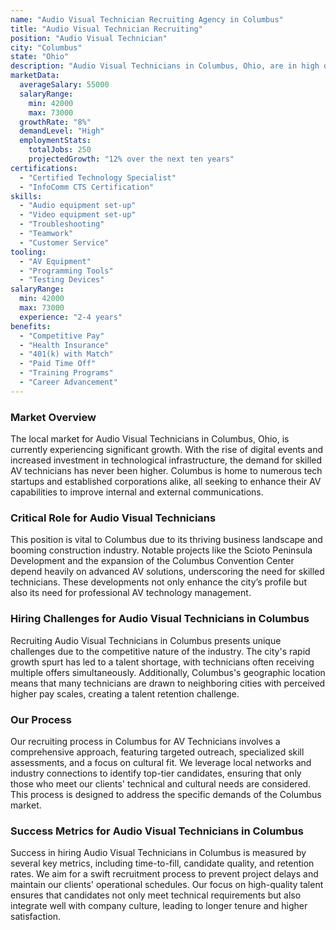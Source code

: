 ```yaml
---
name: "Audio Visual Technician Recruiting Agency in Columbus"
title: "Audio Visual Technician Recruiting"
position: "Audio Visual Technician"
city: "Columbus"
state: "Ohio"
description: "Audio Visual Technicians in Columbus, Ohio, are in high demand, responsible for setting up, operating, and troubleshooting multimedia equipment."
marketData:
  averageSalary: 55000
  salaryRange:
    min: 42000
    max: 73000
  growthRate: "8%"
  demandLevel: "High"
  employmentStats:
    totalJobs: 250
    projectedGrowth: "12% over the next ten years"
certifications:
  - "Certified Technology Specialist"
  - "InfoComm CTS Certification"
skills:
  - "Audio equipment set-up"
  - "Video equipment set-up"
  - "Troubleshooting"
  - "Teamwork"
  - "Customer Service"
tooling:
  - "AV Equipment"
  - "Programming Tools"
  - "Testing Devices"
salaryRange:
  min: 42000
  max: 73000
  experience: "2-4 years"
benefits:
  - "Competitive Pay"
  - "Health Insurance"
  - "401(k) with Match"
  - "Paid Time Off"
  - "Training Programs"
  - "Career Advancement"
---
```


### Market Overview
The local market for Audio Visual Technicians in Columbus, Ohio, is currently experiencing significant growth. With the rise of digital events and increased investment in technological infrastructure, the demand for skilled AV technicians has never been higher. Columbus is home to numerous tech startups and established corporations alike, all seeking to enhance their AV capabilities to improve internal and external communications.

### Critical Role for Audio Visual Technicians
This position is vital to Columbus due to its thriving business landscape and booming construction industry. Notable projects like the Scioto Peninsula Development and the expansion of the Columbus Convention Center depend heavily on advanced AV solutions, underscoring the need for skilled technicians. These developments not only enhance the city’s profile but also its need for professional AV technology management.

### Hiring Challenges for Audio Visual Technicians in Columbus
Recruiting Audio Visual Technicians in Columbus presents unique challenges due to the competitive nature of the industry. The city's rapid growth spurt has led to a talent shortage, with technicians often receiving multiple offers simultaneously. Additionally, Columbus's geographic location means that many technicians are drawn to neighboring cities with perceived higher pay scales, creating a talent retention challenge.

### Our Process
Our recruiting process in Columbus for AV Technicians involves a comprehensive approach, featuring targeted outreach, specialized skill assessments, and a focus on cultural fit. We leverage local networks and industry connections to identify top-tier candidates, ensuring that only those who meet our clients' technical and cultural needs are considered. This process is designed to address the specific demands of the Columbus market.

### Success Metrics for Audio Visual Technicians in Columbus
Success in hiring Audio Visual Technicians in Columbus is measured by several key metrics, including time-to-fill, candidate quality, and retention rates. We aim for a swift recruitment process to prevent project delays and maintain our clients' operational schedules. Our focus on high-quality talent ensures that candidates not only meet technical requirements but also integrate well with company culture, leading to longer tenure and higher satisfaction.